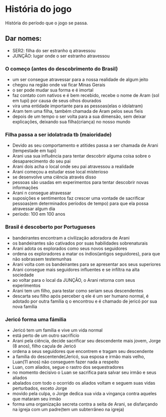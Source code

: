 # História do jogo
História do período que o jogo se passa.

## Dar nomes:
  - SER2: filha do ser estranho q atravessou
  - JUNÇÃO: lugar onde o ser estranho atravessou

### O começo (antes do descobrimento do Brasil)
  - um ser consegue atravessar para a nossa realidade de algum jeito
  - chegou na região onde vai ficar Minas Gerais
  - o ser pode mudar sua forma e é imortal
  - faz contato com nativos e é bem recebido, recebe o nome de Aram (sol em tupi) por causa de seus olhos dourados
  - vira uma entidade importante para as pessoas(elas o idolatram)
  - Aram tem uma filha, também chamada de Aram pelos seus fieis
  - depois de um tempo o ser volta para a sua dimensão, sem deixar explicações, deixando sua filha(criança) no nosso mundo

### Filha passa a ser idolatrada tb (maioridade)
  - Devido as seu comportamento e atitides passa a ser chamada de Arani (tempestade em tupi)
  - Arani usa sua influência para tentar descobrir alguma coisa sobre o desaparecimento do seu pai
  - Arani dois acha o local onde seu pai atravessou a realidade
  - Arani começou a estudar esse local misterioso
  - se desenvolve uma ciência através disso
  - pessoas são usadas em experimentos para tentar descobrir novas informações
  - Arani n consegue atravessar
  - suposições e sentimentos faz crescer uma vontade de sacrificar pessoas(em determinados períodos de tempo) para que ela possa atravessar algum dia
  - período: 100 em 100 anos

### Brasil é descoberto por Portugueses
  - bandeirantes encontram a civilização adoradora de Arani
  - os bandeirantes são cativados por suas habilidades sobrenaturais
  - Arani adota os explorados como seus novos seguidores
  - ordena os exploradores a matar os índios(antigos seguidores), para que não sobrassem testemunhas
  - Arani volta com os bandeirantes para se apresentar aos seus superiores
  - Arani consegue mais seguidores influentes e se infiltra na alta sociedade
  - ao voltar para o local da JUNÇÃO, o Arani retorna com seus experimentos
  - Arani tem um filho, para testar como seriam seus descendentes
  - descarta seu filho após perceber q ele é um ser humano normal, é adotado por outra família q o encontrou e é chamado de jericó por sua nova família

### Jericó forma uma fámilia
  - Jericó tem um família e vive um vida normal
  - está perto de um outro sacrifício
  - Arani pela ciência, decide sacrificar seu descendente mais jovem, Jorge (8 anos), filho caçula de Jericó
  - ordena a seus seguidores que encontrem e tragam seu descendente
  - a família do descentende(Jericó, sua esposa e irmão mais velho, Luan(11 anos) não conseguem fazer nada a respeito
  - Luan, com aliados, segue o rastro dos sequestradores
  - no momento decisivo o Luan se sacrifica para salvar seu irmão e seus aliados
  - abalados com todo o ocorrido os aliados voltam e seguem suas vidas perturbados, exceto Jorge
  - movido pela culpa, o Jorge dedica sua vida a vingança contra aqueles que mataram seu irmão
  - forma uma organização secreta contra a seita de Arani, se disfarçando na igreja com um padre(tem um subterrâneo na igreja)
